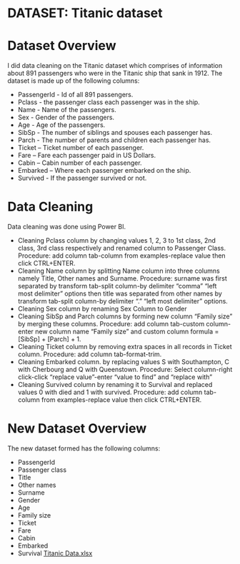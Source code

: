 # DATASET: Titanic dataset
# Dataset Overview
I did data cleaning on the Titanic dataset which comprises of information about 891 passengers who were in the Titanic ship that sank in 1912.
The dataset is made up of the following columns:
- PassengerId - Id of all 891 passengers.
- Pclass - the passenger class each passenger was in the ship.
- Name - Name of the passengers.
- Sex - Gender of the passengers.
- Age - Age of the passengers.
- SibSp - The number of siblings and spouses each passenger has.
- Parch - The number of parents and children each passenger has.
- Ticket – Ticket number of each passenger.
- Fare – Fare each passenger paid in US Dollars.
- Cabin – Cabin number of each passenger.
- Embarked – Where each passenger embarked on the ship.
- Survived - If the passenger survived or not.
# Data Cleaning
Data cleaning was done using Power BI.
-  Cleaning Pclass column
by changing values 1, 2, 3 to 1st class, 2nd class, 3rd class respectively and renamed column to Passenger Class.            
Procedure: add column tab-column from examples-replace value then click CTRL+ENTER.
- Cleaning Name column
by splitting Name column into three columns namely Title, Other names and Surname.
Procedure: surname was first separated by transform tab-split column-by delimiter “comma” “left most delimiter” options then title was separated from other names by transform tab-split column-by delimiter “.” “left most delimiter” options.
- Cleaning Sex column
by renaming Sex Column to Gender
- Cleaning SibSp and Parch columns
by forming new column “Family size” by merging these columns.
Procedure: add column tab-custom column-enter new column name “Family size” and custom column formula = [SibSp] + [Parch] + 1.
- Cleaning Ticket column
by removing extra spaces in all records in Ticket column.
Procedure: add column tab-format-trim.
- Cleaning Embarked column.
by replacing values S with Southampton, C with Cherbourg and Q with Queenstown.
Procedure: Select column-right click-click “replace value”-enter “value to find” and “replace with”
- Cleaning Survived column
by renaming it to Survival and replaced values 0 with died and 1 with survived.
Procedure: add column tab-column from examples-replace value then click CTRL+ENTER.
# New Dataset Overview
The new dataset formed has the following columns:
- PassengerId
- Passenger class
- Title
- Other names
- Surname
- Gender
- Age
- Family size
- Ticket
- Fare
- Cabin
- Embarked
- Survival
[Titanic Data.xlsx](https://github.com/stephaniemwaniki/Data-cleaning-Titanic-Dataset-with-POWER-BI/files/10944000/Titanic.Data.xlsx)
